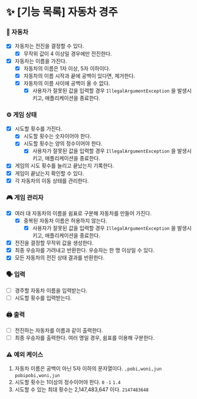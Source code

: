 # ✨ [기능 목록] 자동차 경주

### 🚗 자동차

- [x] 자동차는 전진을 결정할 수 있다.
    - [x] 무작위 값이 4 이상일 경우에만 전진한다.
- [x] 자동차는 이름을 가진다.
    - [x] 자동차의 이름은 1자 이상, 5자 이하이다.
    - [x] 자동차의 이름 시작과 끝에 공백이 있다면, 제거한다.
    - [x] 자동차의 이름 사이에 공백이 올 수 없다.
        - [x] 사용자가 잘못된 값을 입력할 경우 `IllegalArgumentException` 을 발생시키고, 애플리케이션을 종료한다.

### ⚙️ 게임 상태

- [x] 시도할 횟수를 가진다.
    - [x] 시도할 횟수는 숫자이어야 한다.
    - [x] 시도할 횟수는 양의 정수이어야 한다.
        - [x] 사용자가 잘못된 값을 입력할 경우 `IllegalArgumentException` 을 발생시키고, 애플리케이션을 종료한다.
- [x] 게임의 시도 횟수를 늘리고 끝났는지 기록한다.
- [x] 게임이 끝났는지 확인할 수 있다.
- [x] 각 자동차의 이동 상태를 관리한다.

### 🎮 게임 관리자

- [x] 여러 대 자동차의 이름을 쉼표로 구분해 자동차를 만들어 가진다.
    - [x] 중복된 자동차 이름은 허용하지 않는다.
        - [x] 사용자가 잘못된 값을 입력할 경우 `IllegalArgumentException` 을 발생시키고, 애플리케이션을 종료한다.
- [x] 전진을 결정할 무작위 값을 생성한다.
- [x] 최종 우승자를 가려내고 반환한다. 우승자는 한 명 이상일 수 있다.
- [x] 모든 자동차의 전진 상태 결과를 반환한다.

### 🗣️ 입력

- [ ] 경주할 자동차 이름을 입력받는다.
- [ ] 시도할 횟수를 입력받는다.

### 🖨 출력

- [ ] 전진하는 자동차를 이름과 같이 출력한다.
- [ ] 최종 우승자를 출력한다. 여러 명일 경우, 쉼표를 이용해 구분한다.

### ⚠️ 예외 케이스

1. 자동차 이름은 공백이 아닌 5자 이하의 문자열이다.
   `,pobi,woni,jun`
   `pobipobi,woni,jun`
2. 시도할 횟수는 1이상의 정수이어야 한다.
   `0`
   `-1`
   `1.4`
3. 시도할 수 있는 최대 횟수는 2,147,483,647 이다.
   `2147483648`